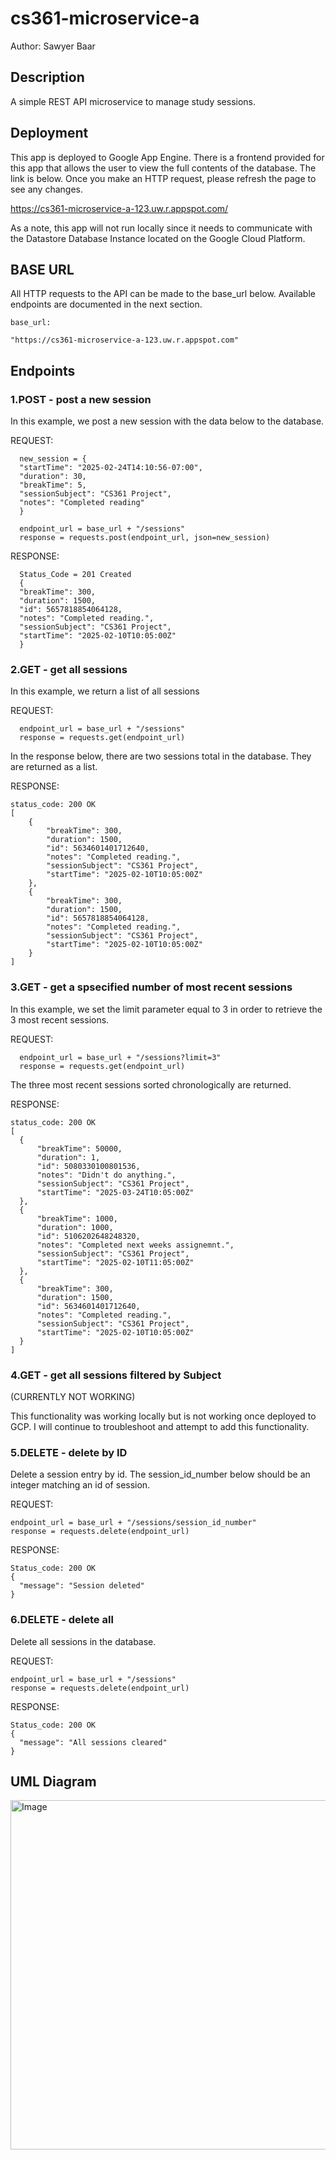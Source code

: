 # cs361-microservice-a
Author: Sawyer Baar

## Description
A simple REST API microservice to manage study sessions.

## Deployment

This app is deployed to Google App Engine. There is a frontend provided for this app that allows the user to view the full contents of the database. The link is below. Once you make an HTTP request, please refresh the page to see any changes.

  https://cs361-microservice-a-123.uw.r.appspot.com/

As a note, this app will not run locally since it needs to communicate with the Datastore Database Instance located on the Google Cloud Platform.

## BASE URL

All HTTP requests to the API can be made to the base_url below. Available endpoints are documented in the next section. 

```
base_url:

"https://cs361-microservice-a-123.uw.r.appspot.com"
```

## Endpoints

### 1.POST - post a new session

  In this example, we post a new session with the data below to the database.
  
  REQUEST:
  ```
    new_session = {
    "startTime": "2025-02-24T14:10:56-07:00",
    "duration": 30,
    "breakTime": 5,
    "sessionSubject": "CS361 Project",
    "notes": "Completed reading"
    }

    endpoint_url = base_url + "/sessions"
    response = requests.post(endpoint_url, json=new_session)
  ```
  RESPONSE:
  ```
    Status_Code = 201 Created
    {
    "breakTime": 300,
    "duration": 1500,
    "id": 5657818854064128,
    "notes": "Completed reading.",
    "sessionSubject": "CS361 Project",
    "startTime": "2025-02-10T10:05:00Z"
    }
  ```

### 2.GET - get all sessions

  In this example, we return a list of all sessions

  REQUEST:
  ```
    endpoint_url = base_url + "/sessions"
    response = requests.get(endpoint_url)
  ```
  In the response below, there are two sessions total in the database. They are returned as a list.

  RESPONSE:
  ```
  status_code: 200 OK
  [
      {
          "breakTime": 300,
          "duration": 1500,
          "id": 5634601401712640,
          "notes": "Completed reading.",
          "sessionSubject": "CS361 Project",
          "startTime": "2025-02-10T10:05:00Z"
      },
      {
          "breakTime": 300,
          "duration": 1500,
          "id": 5657818854064128,
          "notes": "Completed reading.",
          "sessionSubject": "CS361 Project",
          "startTime": "2025-02-10T10:05:00Z"
      }
  ]
  ```

### 3.GET - get a spsecified number of most recent sessions

  In this example, we set the limit parameter equal to 3 in order to retrieve the 3 most recent sessions.

  REQUEST:
  ```
    endpoint_url = base_url + "/sessions?limit=3"
    response = requests.get(endpoint_url)
  ```
  The three most recent sessions sorted chronologically are returned.

  RESPONSE:
  ```
  status_code: 200 OK
  [
    {
        "breakTime": 50000,
        "duration": 1,
        "id": 5080330100801536,
        "notes": "Didn't do anything.",
        "sessionSubject": "CS361 Project",
        "startTime": "2025-03-24T10:05:00Z"
    },
    {
        "breakTime": 1000,
        "duration": 1000,
        "id": 5106202648248320,
        "notes": "Completed next weeks assignemnt.",
        "sessionSubject": "CS361 Project",
        "startTime": "2025-02-10T11:05:00Z"
    },
    {
        "breakTime": 300,
        "duration": 1500,
        "id": 5634601401712640,
        "notes": "Completed reading.",
        "sessionSubject": "CS361 Project",
        "startTime": "2025-02-10T10:05:00Z"
    }
]
  ```

### 4.GET - get all sessions filtered by Subject 
  (CURRENTLY NOT WORKING)

  This functionality was working locally but is not working once deployed to GCP. I will continue to troubleshoot and attempt to add this functionality.

### 5.DELETE - delete by ID
  
  Delete a session entry by id. The session_id_number below should be an integer matching an id of session.
  
  REQUEST:
  ```
  endpoint_url = base_url + "/sessions/session_id_number"
  response = requests.delete(endpoint_url)
  ```
  
  RESPONSE:
  ```
  Status_code: 200 OK
  {
    "message": "Session deleted"
  }
  ```

### 6.DELETE - delete all
  
  Delete all sessions in the database.
  
  REQUEST:
  ```
  endpoint_url = base_url + "/sessions"
  response = requests.delete(endpoint_url)
  ```
  
  RESPONSE:
  ```
  Status_code: 200 OK
  {
    "message": "All sessions cleared"
  }
  ```

## UML Diagram

<img width="559" alt="Image" src="https://github.com/user-attachments/assets/828db514-81de-478e-98e9-1e797a0ceae1" />


